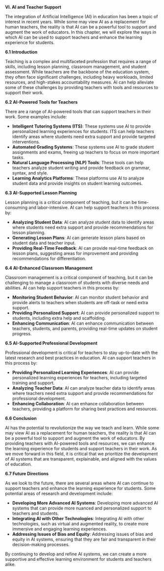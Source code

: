 **VI. AI and Teacher Support**

The integration of Artificial Intelligence (AI) in education has been a topic of interest in recent years. While some may view AI as a replacement for human teachers, the reality is that AI can be a powerful tool to support and augment the work of educators. In this chapter, we will explore the ways in which AI can be used to support teachers and enhance the learning experience for students.

**6.1 Introduction**

Teaching is a complex and multifaceted profession that requires a range of skills, including lesson planning, classroom management, and student assessment. While teachers are the backbone of the education system, they often face significant challenges, including heavy workloads, limited resources, and high-stakes accountability measures. AI can help alleviate some of these challenges by providing teachers with tools and resources to support their work.

**6.2 AI-Powered Tools for Teachers**

There are a range of AI-powered tools that can support teachers in their work. Some examples include:

* **Intelligent Tutoring Systems (ITS)**: These systems use AI to provide personalized learning experiences for students. ITS can help teachers identify areas where students need extra support and provide targeted interventions.
* **Automated Grading Systems**: These systems use AI to grade student assignments and exams, freeing up teachers to focus on more important tasks.
* **Natural Language Processing (NLP) Tools**: These tools can help teachers analyze student writing and provide feedback on grammar, syntax, and style.
* **Learning Analytics Platforms**: These platforms use AI to analyze student data and provide insights on student learning outcomes.

**6.3 AI-Supported Lesson Planning**

Lesson planning is a critical component of teaching, but it can be time-consuming and labor-intensive. AI can help support teachers in this process by:

* **Analyzing Student Data**: AI can analyze student data to identify areas where students need extra support and provide recommendations for lesson planning.
* **Generating Lesson Plans**: AI can generate lesson plans based on student data and teacher input.
* **Providing Real-Time Feedback**: AI can provide real-time feedback on lesson plans, suggesting areas for improvement and providing recommendations for differentiation.

**6.4 AI-Enhanced Classroom Management**

Classroom management is a critical component of teaching, but it can be challenging to manage a classroom of students with diverse needs and abilities. AI can help support teachers in this process by:

* **Monitoring Student Behavior**: AI can monitor student behavior and provide alerts to teachers when students are off-task or need extra support.
* **Providing Personalized Support**: AI can provide personalized support to students, including extra help and scaffolding.
* **Enhancing Communication**: AI can enhance communication between teachers, students, and parents, providing real-time updates on student progress.

**6.5 AI-Supported Professional Development**

Professional development is critical for teachers to stay up-to-date with the latest research and best practices in education. AI can support teachers in this process by:

* **Providing Personalized Learning Experiences**: AI can provide personalized learning experiences for teachers, including targeted training and support.
* **Analyzing Teacher Data**: AI can analyze teacher data to identify areas where teachers need extra support and provide recommendations for professional development.
* **Enhancing Collaboration**: AI can enhance collaboration between teachers, providing a platform for sharing best practices and resources.

**6.6 Conclusion**

AI has the potential to revolutionize the way we teach and learn. While some may view AI as a replacement for human teachers, the reality is that AI can be a powerful tool to support and augment the work of educators. By providing teachers with AI-powered tools and resources, we can enhance the learning experience for students and support teachers in their work. As we move forward in this field, it is critical that we prioritize the development of AI systems that are transparent, explainable, and aligned with the values of education.

**6.7 Future Directions**

As we look to the future, there are several areas where AI can continue to support teachers and enhance the learning experience for students. Some potential areas of research and development include:

* **Developing More Advanced AI Systems**: Developing more advanced AI systems that can provide more nuanced and personalized support to teachers and students.
* **Integrating AI with Other Technologies**: Integrating AI with other technologies, such as virtual and augmented reality, to create more immersive and engaging learning experiences.
* **Addressing Issues of Bias and Equity**: Addressing issues of bias and equity in AI systems, ensuring that they are fair and transparent in their decision-making processes.

By continuing to develop and refine AI systems, we can create a more supportive and effective learning environment for students and teachers alike.